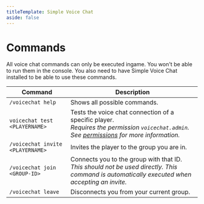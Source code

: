 ```yaml
---
titleTemplate: Simple Voice Chat
aside: false
---
```


# Commands

All voice chat commands can only be executed ingame.
You won't be able to run them in the console.
You also need to have Simple Voice Chat installed to be able to use these commands.

| Command                          | Description                                                                                                                                                 |
| -------------------------------- | ----------------------------------------------------------------------------------------------------------------------------------------------------------- |
| `/voicechat help`                | Shows all possible commands.                                                                                                                                |
| `voicechat test <PLAYERNAME>`    | Tests the voice chat connection of a specific player.<br/>*Requires the permission `voicechat.admin`. See [permissions](permissions) for more information.* |
| `/voicechat invite <PLAYERNAME>` | Invites the player to the group you are in.                                                                                                                 |
| `/voicechat join <GROUP-ID>`     | Connects you to the group with that ID.<br/>*This should not be used directly. This command is automatically executed when accepting an invite.*            |
| `/voicechat leave`               | Disconnects you from your current group.                                                                                                                    |
